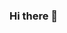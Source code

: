 ### Hi there 👋

<!--
**dev-erick/dev-erick** is a ✨ _special_ ✨ repository because its `README.md` (this file) appears on your GitHub profile.

Here are some ideas to get you started:

- 🔭 Estou trabalhando atualmente com Desktop e Mobile ...
- 🌱 Estou aprendendo Javascript 
<div>
[![Anurag's GitHub stats](https://github-readme-stats.vercel.app/api?username=dev-erick)](https://github.com/anuraghazra/github-readme-stats)
</div>
